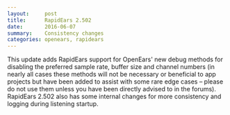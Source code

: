 ```yaml
---
layout:     post
title:      RapidEars 2.502 
date:       2016-06-07
summary:    Consistency changes
categories: openears, rapidears
---
```

This update adds RapidEars support for OpenEars' new debug methods for disabling the preferred sample rate, buffer size and channel numbers (in nearly all cases these methods will not be necessary or beneficial to app projects but have been added to assist with some rare edge cases – please do not use them unless you have been directly advised to in the forums). RapidEars 2.502 also has some internal changes for more consistency and logging during listening startup.
